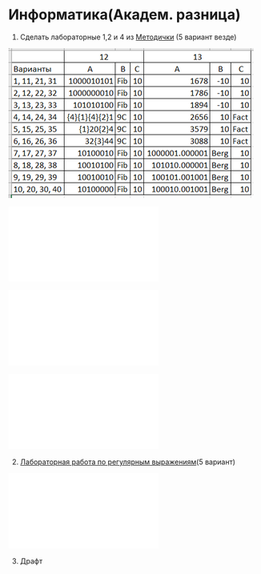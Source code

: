 # Информатика(Академ. разница)

1. Сделать лабораторные 1,2 и 4 из [Методички](https://books.ifmo.ru/file/pdf/2464.pdf) (5 вариант везде)

![Замечание к заданиям 12 и 13 первой лабы](Prim.png)

![Первая лабораторная](1LAB.pdf)

![Вторая лабораторная](2LAB.pdf)

![Четвёртая лабораторная](4LAB.pdf)

2. [Лабораторная работа по регулярным выражениям](ITMO_INFO_PYTHON_TASK.pdf)(5 вариант)

![Пятая лабораторная](5LAB.pdf)

3. Драфт
